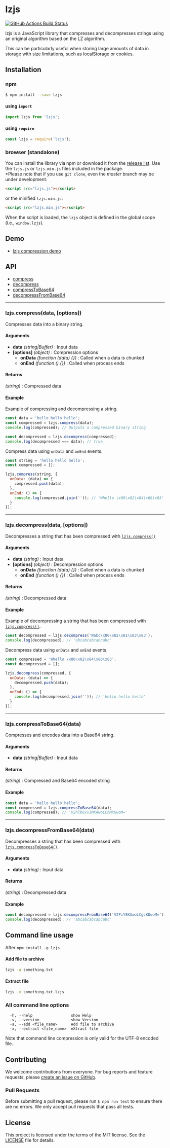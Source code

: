 lzjs
========

[![GitHub Actions Build Status](https://github.com/polygonplanet/lzjs/actions/workflows/ci.yml/badge.svg)](https://github.com/polygonplanet/lzjs/actions)

lzjs is a JavaScript library that compresses and decompresses strings using an original algorithm based on the LZ algorithm.

This can be particularly useful when storing large amounts of data in storage with size limitations, such as localStorage or cookies.

## Installation

### npm

```bash
$ npm install --save lzjs
```

#### using `import`

```javascript
import lzjs from 'lzjs';
```

#### using `require`

```javascript
const lzjs = require('lzjs');
```

### browser (standalone)

You can install the library via npm or download it from the [release list](https://github.com/polygonplanet/lzjs/tags). Use the `lzjs.js` or `lzjs.min.js` files included in the package.  
\*Please note that if you use `git clone`, even the *master* branch may be under development.

```html
<script src="lzjs.js"></script>
```
or the minified `lzjs.min.js`:

```html
<script src="lzjs.min.js"></script>
```

When the script is loaded, the `lzjs` object is defined in the global scope (i.e., `window.lzjs`).

## Demo

* [lzjs compression demo](http://polygonplanet.github.io/lzjs/demo/)

## API

* [compress](#lzjscompressdata-options)
* [decompress](#lzjsdecompressdata-options)
* [compressToBase64](#compressToBase64data)
* [decompressFromBase64](#decompressFromBase64data)

----

### lzjs.compress(data, [options])

Compresses data into a binary string.

#### Arguments

* **data** *(string|Buffer)* : Input data
* **[options]** *(object)* : Compression options
  * **onData** *(function (data) {})* : Called when a data is chunked
  * **onEnd** *(function () {})* : Called when process ends

#### Returns

*(string)* : Compressed data

#### Example

Example of compressing and decompressing a string.

```javascript
const data = 'hello hello hello';
const compressed = lzjs.compress(data);
console.log(compressed); // Outputs a compressed binary string

const decompressed = lzjs.decompress(compressed);
console.log(decompressed === data); // true
```

Compress data using `onData` and `onEnd` events.

```javascript
const string = 'hello hello hello';
const compressed = [];

lzjs.compress(string, {
  onData: (data) => {
    compressed.push(data);
  },
  onEnd: () => {
    console.log(compressed.join('')); // 'Whello \x80\x82\x84\x86\x83'
  }
});
```

----

### lzjs.decompress(data, [options])

Decompresses a string that has been compressed with [`lzjs.compress()`](#lzjscompressdata-options)

#### Arguments

* **data** *(string)* : Input data
* **[options]** *(object)* : Decompression options
  * **onData** *(function (data) {})* : Called when a data is chunked
  * **onEnd** *(function () {})* : Called when process ends

#### Returns

*(string)* : Decompressed data

#### Example

Example of decompressing a string that has been compressed with [`lzjs.compress()`](#lzjscompressdata-options).

```javascript
const decompressed = lzjs.decompress('Wabc\x80\x82\x81\x83\x83');
console.log(decompressed); // 'abcabcabcabcabc'
```

Decompress data using `onData` and `onEnd` events.

```javascript
const compressed = 'Whello \x80\x82\x84\x86\x83';
const decompressed = [];

lzjs.decompress(compressed, {
  onData: (data) => {
    decompressed.push(data);
  },
  onEnd: () => {
    console.log(decompressed.join('')); // 'hello hello hello'
  }
});
```

----

### lzjs.compressToBase64(data)

Compresses and encodes data into a Base64 string.

#### Arguments

* **data** *(string|Buffer)* : Input data

#### Returns

*(string)* : Compressed and Base64 encoded string

#### Example

```javascript
const data = 'hello hello hello';
const compressed = lzjs.compressToBase64(data);
console.log(compressed); // 'V2hlbGxvIMKAwoLChMKGwoM='
```

----

### lzjs.decompressFromBase64(data)

Decompresses a string that has been compressed with [`lzjs.compressToBase64()`](#compressToBase64data).

#### Arguments

* **data** *(string)* : Input data

#### Returns

*(string)* : Decompressed data

#### Example

```javascript
const decompressed = lzjs.decompressFromBase64('V2FiY8KAwoLCgcKDwoM=');
console.log(decompressed); // 'abcabcabcabcabc'
```

## Command line usage

After `npm install -g lzjs`

#### Add file to archive

```bash
lzjs -a something.txt
```

#### Extract file

```bash
lzjs -x something.txt.lzjs
```

### All command line options

```
  -h, --help                 show Help
  -v, --version              show Version
  -a, --add <file_name>      Add file to archive
  -x, --extract <file_name>  eXtract file
```

Note that command line compression is only valid for the UTF-8 encoded file.

## Contributing

We welcome contributions from everyone.
For bug reports and feature requests, please [create an issue on GitHub](https://github.com/polygonplanet/lzjs/issues).

### Pull Requests

Before submitting a pull request, please run `$ npm run test` to ensure there are no errors.
We only accept pull requests that pass all tests.

## License

This project is licensed under the terms of the MIT license.
See the [LICENSE](LICENSE) file for details.
